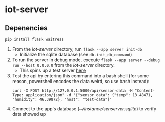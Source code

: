 # iot-server

## Depenencies
```pip install flask waitress```

1. From the _iot-server_ directory, run  ```flask --app server init-db```
    * Initialize the sqlite database (see ```db.init_db_command```)
2. To run the server in debug mode, execute ```flask --app server --debug run --host 0.0.0.0``` from the _iot-server_ directory.
    * This spins up a test server [here](http://127.0.0.1:5000)
3. Test the api by entering this command into a bash shell (for some reason, powershell encodes the data weird, so use bash instead):  
    ```
    curl -X POST http://127.0.0.1:5000/api/sensor-data -H "Content-Type: application/json" -d '{"sensor_data": {"temp": 13.48471, "humidity": 46.39872}, "host": "test-data"}'
    ```
4.  Connect to the app's database (_~/instance/senserver.sqlite_) to verify data showed up

